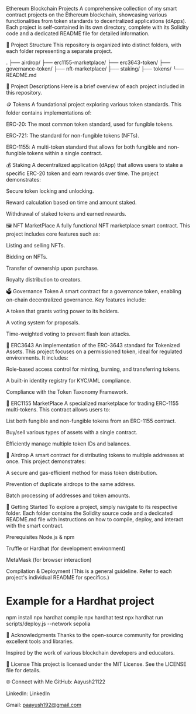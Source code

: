 Ethereum Blockchain Projects
A comprehensive collection of my smart contract projects on the Ethereum blockchain, showcasing various functionalities from token standards to decentralized applications (dApps). Each project is self-contained in its own directory, complete with its Solidity code and a dedicated README file for detailed information.

📁 Project Structure
This repository is organized into distinct folders, with each folder representing a separate project.

.
├── airdrop/
├── erc1155-marketplace/
├── erc3643-token/
├── governance-token/
├── nft-marketplace/
├── staking/
├── tokens/
└── README.md

📜 Project Descriptions
Here is a brief overview of each project included in this repository.

🪙 Tokens
A foundational project exploring various token standards. This folder contains implementations of:

ERC-20: The most common token standard, used for fungible tokens.

ERC-721: The standard for non-fungible tokens (NFTs).

ERC-1155: A multi-token standard that allows for both fungible and non-fungible tokens within a single contract.

💰 Staking
A decentralized application (dApp) that allows users to stake a specific ERC-20 token and earn rewards over time. The project demonstrates:

Secure token locking and unlocking.

Reward calculation based on time and amount staked.

Withdrawal of staked tokens and earned rewards.

🖼️ NFT MarketPlace
A fully functional NFT marketplace smart contract. This project includes core features such as:

Listing and selling NFTs.

Bidding on NFTs.

Transfer of ownership upon purchase.

Royalty distribution to creators.

🗳️ Governance Token
A smart contract for a governance token, enabling on-chain decentralized governance. Key features include:

A token that grants voting power to its holders.

A voting system for proposals.

Time-weighted voting to prevent flash loan attacks.

🏦 ERC3643
An implementation of the ERC-3643 standard for Tokenized Assets. This project focuses on a permissioned token, ideal for regulated environments. It includes:

Role-based access control for minting, burning, and transferring tokens.

A built-in identity registry for KYC/AML compliance.

Compliance with the Token Taxonomy Framework.

🏬 ERC1155 MarketPlace
A specialized marketplace for trading ERC-1155 multi-tokens. This contract allows users to:

List both fungible and non-fungible tokens from an ERC-1155 contract.

Buy/sell various types of assets with a single contract.

Efficiently manage multiple token IDs and balances.

🎁 Airdrop
A smart contract for distributing tokens to multiple addresses at once. This project demonstrates:

A secure and gas-efficient method for mass token distribution.

Prevention of duplicate airdrops to the same address.

Batch processing of addresses and token amounts.

🚀 Getting Started
To explore a project, simply navigate to its respective folder. Each folder contains the Solidity source code and a dedicated README.md file with instructions on how to compile, deploy, and interact with the smart contract.

Prerequisites
Node.js & npm

Truffle or Hardhat (for development environment)

MetaMask (for browser interaction)

Compilation & Deployment
(This is a general guideline. Refer to each project's individual README for specifics.)

# Example for a Hardhat project

npm install
npx hardhat compile
npx hardhat test
npx hardhat run scripts/deploy.js --network sepolia

🤝 Acknowledgments
Thanks to the open-source community for providing excellent tools and libraries.

Inspired by the work of various blockchain developers and educators.

📄 License
This project is licensed under the MIT License. See the LICENSE file for details.

🌐 Connect with Me
GitHub: Aayush21122

LinkedIn: LinkedIn

Gmail: paayush192@gmail.com
